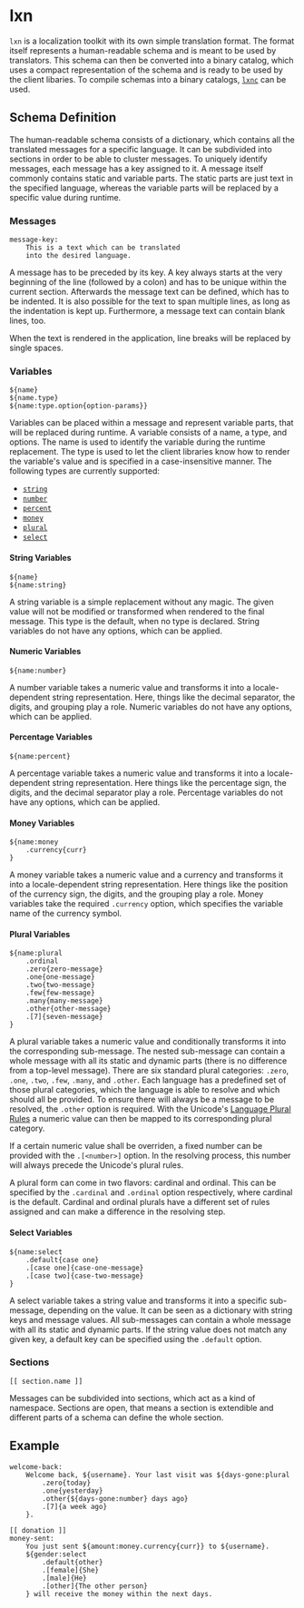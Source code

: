 # lxn
`lxn` is a localization toolkit with its own simple translation format. The format itself represents a human-readable schema and is meant to be used by translators. This schema can then be converted into a binary catalog, which uses a compact representation of the schema and is ready to be used by the client libaries. To compile schemas into a binary catalogs, [`lxnc`](https://github.com/liblxn/lxnc) can be used.

## Schema Definition
The human-readable schema consists of a dictionary, which contains all the translated messages for a specific language. It can be subdivided into sections in order to be able to cluster messages. To uniquely identify messages, each message has a key assigned to it. A message itself commonly contains static and variable parts. The static parts are just text in the specified language, whereas the variable parts will be replaced by a specific value during runtime.

### Messages
```
message-key:
    This is a text which can be translated
    into the desired language.
```
A message has to be preceded by its key. A key always starts at the very beginning of the line (followed by a colon) and has to be unique within the current section. Afterwards the message text can be defined, which has to be indented. It is also possible for the text to span multiple lines, as long as the indentation is kept up. Furthermore, a message text can contain blank lines, too.

When the text is rendered in the application, line breaks will be replaced by single spaces.

### Variables
```
${name}
${name.type}
${name:type.option{option-params}}
```
Variables can be placed within a message and represent variable parts, that will be replaced during runtime. A variable consists of a name, a type, and options. The name is used to identify the variable during the runtime replacement. The type is used to let the client libraries know how to render the variable's value and is specified in a case-insensitive manner. The following types are currently supported:
* [`string`](#string-variables)
* [`number`](#numeric-variables)
* [`percent`](#percentage-variables)
* [`money`](#money-variables)
* [`plural`](#plural-variables)
* [`select`](#select-variables)

#### String Variables
```
${name}
${name:string}
```
A string variable is a simple replacement without any magic. The given value will not be modified or transformed when rendered to the final message. This type is the default, when no type is declared. String variables do not have any options, which can be applied.

#### Numeric Variables
```
${name:number}
```
A number variable takes a numeric value and transforms it into a locale-dependent string representation. Here, things like the decimal separator, the digits, and grouping play a role. Numeric variables do not have any options, which can be applied.

#### Percentage Variables
```
${name:percent}
```
A percentage variable takes a numeric value and transforms it into a locale-dependent string representation. Here things like the percentage sign, the digits, and the decimal separator play a role. Percentage variables do not have any options, which can be applied.

#### Money Variables
```
${name:money
    .currency{curr}
}
```
A money variable takes a numeric value and a currency and transforms it into a locale-dependent string representation. Here things like the position of the currency sign, the digits, and the grouping play a role. Money variables take the required `.currency` option, which specifies the variable name of the currency symbol.

#### Plural Variables
```
${name:plural
    .ordinal
    .zero{zero-message}
    .one{one-message}
    .two{two-message}
    .few{few-message}
    .many{many-message}
    .other{other-message}
    .[7]{seven-message}
}
```
A plural variable takes a numeric value and conditionally transforms it into the corresponding sub-message. The nested sub-message can contain a whole message with all its static and dynamic parts (there is no difference from a top-level message). There are six standard plural categories: `.zero`, `.one`, `.two`, `.few`, `.many`, and `.other`. Each language has a predefined set of those plural categories, which the language is able to resolve and which should all be provided. To ensure there will always be a message to be resolved, the `.other` option is required.  With the Unicode's [Language Plural Rules](http://www.unicode.org/cldr/charts/latest/supplemental/language_plural_rules.html) a numeric value can then be mapped to its corresponding plural category.

If a certain numeric value shall be overriden, a fixed number can be provided with the `.[<number>]` option. In the resolving process, this number will always precede the Unicode's plural rules.

A plural form can come in two flavors: cardinal and ordinal. This can be specified by the `.cardinal` and `.ordinal` option respectively, where cardinal is the default. Cardinal and ordinal plurals have a different set of rules assigned and can make a difference in the resolving step.

#### Select Variables
```
${name:select
    .default{case one}
    .[case one]{case-one-message}
    .[case two]{case-two-message}
}
```
A select variable takes a string value and transforms it into a specific sub-message, depending on the value. It can be seen as a dictionary with string keys and message values. All sub-messages can contain a whole message with all its static and dynamic parts. If the string value does not match any given key, a default key can be specified using the `.default` option.


### Sections
```
[[ section.name ]]
```
Messages can be subdivided into sections, which act as a kind of namespace. Sections are open, that means a section is extendible and different parts of a schema can define the whole section.

## Example
```
welcome-back:
    Welcome back, ${username}. Your last visit was ${days-gone:plural
        .zero{today}
        .one{yesterday}
        .other{${days-gone:number} days ago}
        .[7]{a week ago}
    }.

[[ donation ]]
money-sent:
    You just sent ${amount:money.currency{curr}} to ${username}.
    ${gender:select
        .default{other}
        .[female]{She}
        .[male]{He}
        .[other]{The other person}
    } will receive the money within the next days.
```
